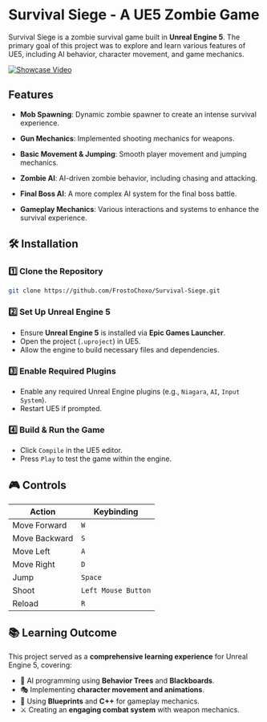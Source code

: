 # Survival Siege - A UE5 Zombie Game

Survival Siege is a zombie survival game built in **Unreal Engine 5**. The primary goal of this project was to explore and learn various features of UE5, including AI behavior, character movement, and game mechanics.

[![Showcase Video](https://img.youtube.com/vi/oJM-TG6cJ44/0.jpg)](https://www.youtube.com/watch?v=oJM-TG6cJ44)


## Features

- **Mob Spawning**: Dynamic zombie spawner to create an intense survival experience.
  
- **Gun Mechanics**: Implemented shooting mechanics for weapons.
  
- **Basic Movement & Jumping**: Smooth player movement and jumping mechanics.
  
- **Zombie AI**: AI-driven zombie behavior, including chasing and attacking.
  
- **Final Boss AI**: A more complex AI system for the final boss battle.
  
- **Gameplay Mechanics**: Various interactions and systems to enhance the survival experience.

## 🛠 Installation

### 1️⃣ Clone the Repository
```bash
git clone https://github.com/FrostoChoxo/Survival-Siege.git
```

### 2️⃣ Set Up Unreal Engine 5
- Ensure **Unreal Engine 5** is installed via **Epic Games Launcher**.
- Open the project (`.uproject`) in UE5.
- Allow the engine to build necessary files and dependencies.

### 3️⃣ Enable Required Plugins
- Enable any required Unreal Engine plugins (e.g., `Niagara`, `AI`, `Input System`).
- Restart UE5 if prompted.

### 4️⃣ Build & Run the Game
- Click `Compile` in the UE5 editor.
- Press `Play` to test the game within the engine.

## 🎮 Controls

| Action         | Keybinding |
|---------------|-----------|
| Move Forward  | `W`       |
| Move Backward | `S`       |
| Move Left     | `A`       |
| Move Right    | `D`       |
| Jump          | `Space`   |
| Shoot         | `Left Mouse Button` |
| Reload        | `R`       |

## 📚 Learning Outcome

This project served as a **comprehensive learning experience** for Unreal Engine 5, covering:
- 🧠 AI programming using **Behavior Trees** and **Blackboards**.
- 🎭 Implementing **character movement and animations**.
- 🔷 Using **Blueprints** and **C++** for gameplay mechanics.
- ⚔️ Creating an **engaging combat system** with weapon mechanics.

